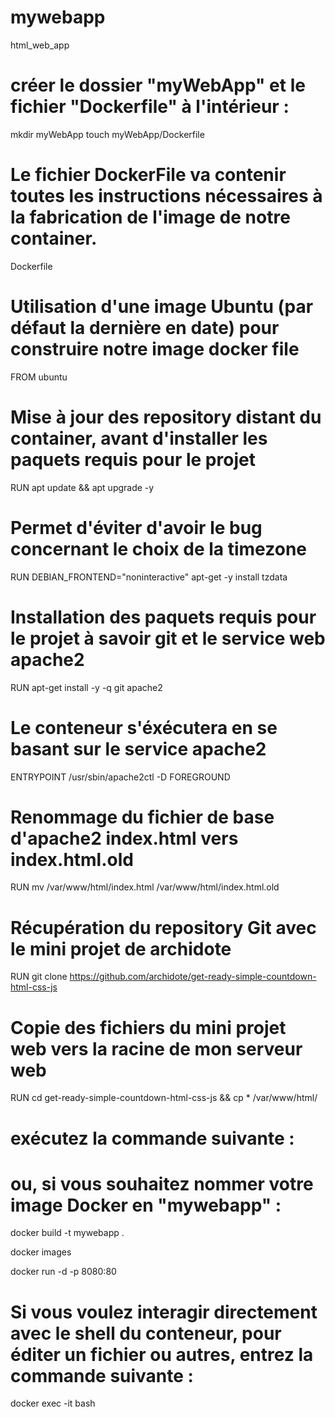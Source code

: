 # mywebapp
html_web_app
# créer le dossier "myWebApp" et le fichier "Dockerfile" à l'intérieur :
mkdir myWebApp
touch myWebApp/Dockerfile
# Le fichier DockerFile va contenir toutes les instructions nécessaires à la fabrication de l'image de notre container.

Dockerfile
# Utilisation d'une image Ubuntu (par défaut la dernière en date) pour construire notre image docker file
FROM ubuntu 
# Mise à jour des repository distant du container, avant d'installer les paquets requis pour le projet
RUN apt update && apt upgrade -y
# Permet d'éviter d'avoir le bug concernant le choix de la timezone
RUN DEBIAN_FRONTEND="noninteractive" apt-get -y install tzdata 
# Installation des paquets requis pour le projet à savoir git et le service web apache2
RUN apt-get install -y -q git apache2 
# Le conteneur s'éxécutera en se basant sur le service apache2
ENTRYPOINT /usr/sbin/apache2ctl -D FOREGROUND 
# Renommage du fichier de base d'apache2 index.html vers index.html.old
RUN mv /var/www/html/index.html /var/www/html/index.html.old 
# Récupération du repository Git avec le mini projet de archidote
RUN git clone https://github.com/archidote/get-ready-simple-countdown-html-css-js 
# Copie des fichiers du mini projet web vers la racine de mon serveur web
RUN cd get-ready-simple-countdown-html-css-js && cp * /var/www/html/


# exécutez la commande suivante :
# ou, si vous souhaitez nommer votre image Docker en "mywebapp" :
docker build -t mywebapp .

docker images 

docker run -d -p 8080:80 <id>
# Si vous voulez interagir directement avec le shell du conteneur, pour éditer un fichier ou autres, entrez la commande suivante :
docker exec -it <id> bash


